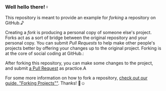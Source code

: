 ### Well hello there!♀

This repository is meant to provide an example for *forking* a repository on GitHub.♪

Creating a *fork* is producing a personal copy of someone else's project. Forks act as a sort of bridge between the original repository and your personal copy. You can submit *Pull Requests* to help make other people's projects better by offering your changes up to the original project. Forking is at the core of social coding at GitHub.:

After forking this repository, you can make some changes to the project, and submit [a Pull Request](https://github.com/octocat/Spoon-Knife/pulls) as practice.A

For some more information on how to fork a repository, [check out our guide, "Forking Projects""](http://guides.github.com/overviews/forking/). Thanks! :sparkling_heart:☺
